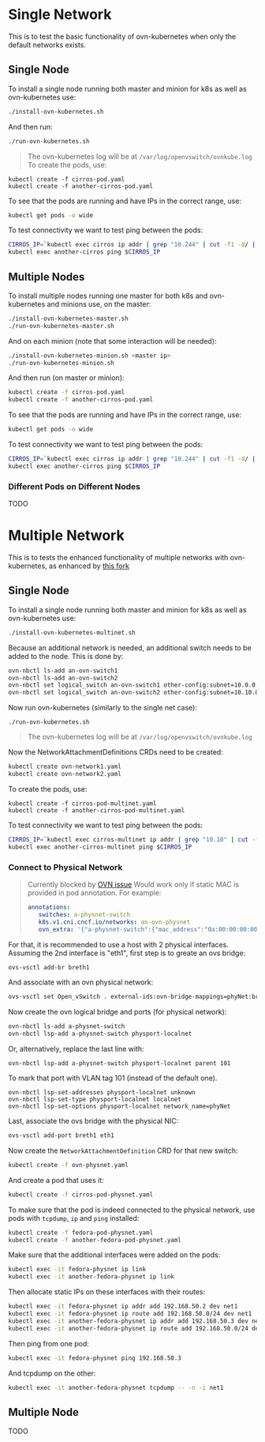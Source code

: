 # Single Network
This is to test the basic functionality of ovn-kubernetes when only the default networks exists.
## Single Node
To install a single node running both master and minion for k8s as well as ovn-kubernetes use:
```bash
./install-ovn-kubernetes.sh
```
And then run:
```bash
./run-ovn-kubernetes.sh
```
> The ovn-kubernetes log will be at ```/var/log/openvswitch/ovnkube.log```
To create the pods, use:
```
kubectl create -f cirros-pod.yaml
kubectl create -f another-cirros-pod.yaml
```
To see that the pods are running and have IPs in the correct range, use:
```bash
kubectl get pods -o wide
```
To test connectivity we want to test ping between the pods:
```bash
CIRROS_IP=`kubectl exec cirros ip addr | grep "10.244" | cut -f1 -d/ | awk '{print $2}'`
kubectl exec another-cirros ping $CIRROS_IP
```
## Multiple Nodes
To install multiple nodes running one master for both k8s and ovn-kubernetes and minions use, on the master:
```bash
./install-ovn-kubernetes-master.sh
./run-ovn-kubernetes-master.sh
```
And on each minion (note that some interaction will be needed):
```bash
./install-ovn-kubernetes-minion.sh <master ip>
./run-ovn-kubernetes-minion.sh
```
And then run (on master or minion):
```bash
kubectl create -f cirros-pod.yaml
kubectl create -f another-cirros-pod.yaml
```
To see that the pods are running and have IPs in the correct range, use:
```bash
kubectl get pods -o wide
```
To test connectivity we want to test ping between the pods:
```bash
CIRROS_IP=`kubectl exec cirros ip addr | grep "10.244" | cut -f1 -d/ | awk '{print $2}'`
kubectl exec another-cirros ping $CIRROS_IP
```
### Different Pods on Different Nodes
TODO

# Multiple Network
This is to tests the enhanced functionality of multiple networks with ovn-kubernetes, as enhanced by [this fork](https://github.com/AlonaKaplan/ovn-kubernetes)
## Single Node
To install a single node running both master and minion for k8s as well as ovn-kubernetes use:
```bash
./install-ovn-kubernetes-multinet.sh
```
Because an additional network is needed, an additional switch needs to be added to the node. This is done by:
```bash
ovn-nbctl ls-add an-ovn-switch1
ovn-nbctl ls-add an-ovn-switch2
ovn-nbctl set logical_switch an-ovn-switch1 other-config:subnet=10.0.0.0/24
ovn-nbctl set logical_switch an-ovn-switch2 other-config:subnet=10.10.0.0/24
```
Now run ovn-kubernetes (similarly to the single net case):
```
./run-ovn-kubernetes.sh
```

> The ovn-kubernetes log will be at ```/var/log/openvswitch/ovnkube.log```

Now the NetworkAttachmentDefinitions CRDs need to be created:
```bash
kubectl create ovn-network1.yaml 
kubectl create ovn-network2.yaml 
```
To create the pods, use:
```
kubectl create -f cirros-pod-multinet.yaml
kubectl create -f another-cirros-pod-multinet.yaml
```
To test connectivity we want to test ping between the pods:
```bash
CIRROS_IP=`kubectl exec cirros-multinet ip addr | grep "10.10" | cut -f1 -d/ | awk '{print $2}'`
kubectl exec another-cirros-multinet ping $CIRROS_IP
```
### Connect to Physical Network

> Currently blocked by [OVN issue](https://bugzilla.redhat.com/show_bug.cgi?id=1643749)
> Would work only if static MAC is provided in pod annotation. For example:
> ```yaml
> annotations:
>    switches: a-physnet-switch
>    k8s.v1.cni.cncf.io/networks: an-ovn-physnet
>    ovn_extra: '{"a-physnet-switch":{"mac_address":"0a:00:00:00:00:01"}}'
> ```

For that, it is recommended to use a host with 2 physical interfaces. Assuming the 2nd interface is "eth1", first step is to greate an ovs bridge:
```bash
ovs-vsctl add-br breth1
```
And associate with an ovn physical network:
```bash
ovs-vsctl set Open_vSwitch . external-ids:ovn-bridge-mappings=phyNet:breth1
```
Now create the ovn logical bridge and ports (for physical network):
```bash
ovn-nbctl ls-add a-physnet-switch
ovn-nbctl lsp-add a-physnet-switch physport-localnet
```
Or, alternatively, replace the last line with:
```
ovn-nbctl lsp-add a-physnet-switch physport-localnet parent 101
```
To mark that port with VLAN tag 101 (instead of the default one).
```
ovn-nbctl lsp-set-addresses physport-localnet unknown
ovn-nbctl lsp-set-type physport-localnet localnet
ovn-nbctl lsp-set-options physport-localnet network_name=phyNet
```
Last, associate the ovs bridge with the physical NIC:
```bash
ovs-vsctl add-port breth1 eth1
```
Now create the ```NetworkAttachmentDefinition``` CRD for that new switch:
```bash
kubectl create -f ovn-physnet.yaml 
```
And create a pod that uses it:
```bash
kubectl create -f cirros-pod-physnet.yaml
```

To make sure that the pod is indeed connected to the physical network, use pods with ```tcpdump```, ```ip``` and ```ping``` installed:
```bash
kubectl create -f fedora-pod-physnet.yaml
kubectl create -f another-fedora-pod-physnet.yaml
```
Make sure that the additional interfaces were added on the pods:
```bash
kubectl exec -it fedora-physnet ip link
kubectl exec -it another-fedora-physnet ip link
```
Then allocate static IPs on these interfaces with their routes:
```bash
kubectl exec -it fedora-physnet ip addr add 192.168.50.2 dev net1
kubectl exec -it fedora-physnet ip route add 192.168.50.0/24 dev net1
kubectl exec -it another-fedora-physnet ip addr add 192.168.50.3 dev net1
kubectl exec -it another-fedora-physnet ip route add 192.168.50.0/24 dev net1
```
Then ping from one pod:
```bash
kubectl exec -it fedora-physnet ping 192.168.50.3
```
And tcpdump on the other:
```bash
kubectl exec -it another-fedora-physnet tcpdump -- -n -i net1
```

## Multiple Node
TODO
